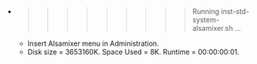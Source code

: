 * >>>>>>>>> Running inst-std-system-alsamixer.sh ...
  * Insert Alsamixer menu in Administration.
  * Disk size = 3653160K. Space Used = 8K. Runtime = 00:00:00:01.
